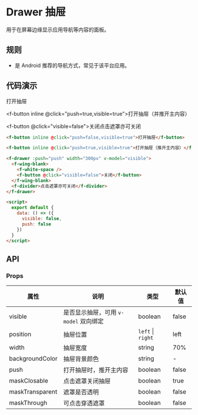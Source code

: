# Drawer 抽屉

用于在屏幕边缘显示应用导航等内容的面板。

## 规则

- 是 Android 推荐的导航方式，常见于该平台应用。

## 代码演示

<p /><f-button inline @click="push=false,visible=true">打开抽屉</f-button><p />

<f-button inline @click="push=true,visible=true">打开抽屉（并推开主内容）</f-button>

<f-drawer :push="push" width="300px" v-model="visible"><f-wing-blank><f-white-space /><f-button @click="visible=false">关闭</f-button></f-wing-blank><f-divider>点击遮罩亦可关闭</f-divider></f-drawer>

<script>
  export default {
    data: () => ({
      visible: false,
      push: false
    })
  }
</script>

```html
<f-button inline @click="push=false,visible=true">打开抽屉</f-button>

<f-button inline @click="push=true,visible=true">打开抽屉（推开主内容）</f-button>

<f-drawer :push="push" width="300px" v-model="visible">
  <f-wing-blank>
    <f-white-space />
    <f-button @click="visible=false">关闭</f-button>
  </f-wing-blank>
  <f-divider>点击遮罩亦可关闭</f-divider>
</f-drawer>

<script>
  export default {
    data: () => ({
      visible: false,
      push: false
    })
  }
</script>
```

## API

### Props

属性            | 说明                                 | 类型                  | 默认值
----------------|--------------------------------------|-----------------------|--------
visible         | 是否显示抽屉，可用 `v-model` 双向绑定 | boolean               | false
position        | 抽屉位置                             | `left` &vert; `right` | left
width           | 抽屉宽度                             | string                | 70%
backgroundColor | 抽屉背景颜色                         | string                | -
push            | 打开抽屉时，推开主内容                | boolean               | false
maskClosable    | 点击遮罩关闭抽屉                     | boolean               | true
maskTransparent | 遮罩是否透明                         | boolean               | false
maskThrough     | 可点击穿透遮罩                       | boolean               | false
